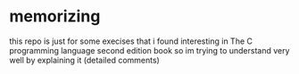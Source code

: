 # memorizing

this repo is just for some execises that i found interesting in The C programming language second edition book so im trying to understand very well
by explaining it (detailed comments)
